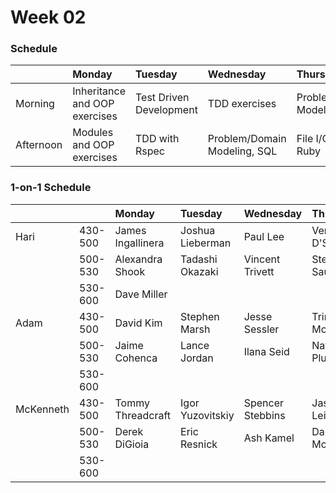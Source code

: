 # Week 02

### Schedule

|                    | Monday | Tuesday | Wednesday | Thursday | Friday |
|:----------         |:-----  |:-----   |:---       |:---      |:---    |
| Morning            | Inheritance and OOP exercises | Test Driven Development | TDD exercises | Problem/Domain Modeling, SQL | Code Retreat |
| Afternoon          | Modules and OOP exercises | TDD with Rspec | Problem/Domain Modeling, SQL | File I/O with Ruby | Blue Books |


### 1-on-1 Schedule

|        |     | Monday | Tuesday | Wednesday | Thursday | Friday |
|:---    |:--- |:---    |:---     |:---       |:---      |:---    |
| Hari | 430-500 | James Ingallinera | Joshua Lieberman | Paul Lee | Verner D'Souza ||
|| 500-530 | Alexandra Shook | Tadashi Okazaki | Vincent Trivett | Stephen Saunders ||
|| 530-600 | Dave Miller |||||
| Adam | 430-500 | David Kim | Stephen Marsh | Jesse Sessler | Trinity Montoya ||
|| 500-530 | Jaime Cohenca | Lance Jordan | Ilana Seid | Nathan Plutzik ||
|| 530-600 ||||||
| McKenneth | 430-500 | Tommy Threadcraft | Igor Yuzovitskiy | Spencer Stebbins | Jason Leibowitz ||
|| 500-530 | Derek DiGioia | Eric Resnick | Ash Kamel | Dan Morena ||
|| 530-600 ||||||
